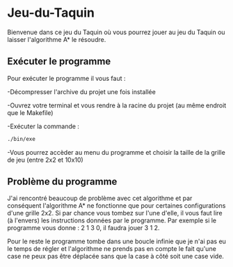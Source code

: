 # Jeu-du-Taquin
Bienvenue dans ce jeu du Taquin où vous pourrez jouer au jeu du Taquin ou laisser l'algorithme A* le résoudre.
## Exécuter le programme
Pour exécuter le programme il vous faut :

-Décompresser l'archive du projet une fois installée

-Ouvrez votre terminal et vous rendre à la racine du projet (au même endroit que le Makefile)

-Exécuter la commande : 
```bash
./bin/exe
```
-Vous pourrez accèder au menu du programme et choisir la taille de la grille de jeu (entre 2x2 et 10x10)
## Problème du programme
J'ai rencontré beaucoup de problème avec cet algorithme et par conséquent l'algorithme A* ne fonctionne que pour certaines configurations d'une grille 2x2. Si par chance vous tombez sur l'une d'elle, il vous faut lire (à l'envers) les instructions données par le programme. Par exemple si le programme vous donne : 2 1 3 0, il faudra jouer 3 1 2.

Pour le reste le programme tombe dans une boucle infinie que je n'ai pas eu le temps de régler et l'algorithme ne prends pas en compte le fait qu'une case ne peux pas être déplacée sans que la case à côté soit une case vide.
